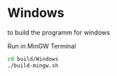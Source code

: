 # Windows

to build the programm for windows

Run in MinGW Terminal
```sh
cd build/Windows
./build-mingw.sh
```

